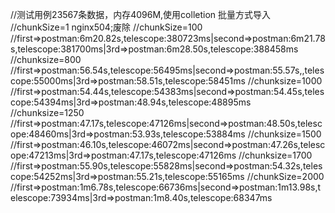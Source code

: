 //测试用例23567条数据，内存4096M,使用colletion 批量方式导入
//chunkSize=1 nginx504;废除
//chunkSize=100
//first=>postman:6m20.82s,telescope:380723ms|second=>postman:6m21.78s,telescope:381700ms|3rd=>postman:6m28.50s,telescope:388458ms
//chunksize=800
//first=>postman:56.54s,telescope:56495ms|second=>postman:55.57s,,telescope:55000ms|3rd=>postman:58.51s,telescope:58451ms
//chunksize=1000
//first=>postman:54.44s,telescope:54383ms|second=>postman:54.45s,telescope:54394ms|3rd=>postman:48.94s,telescope:48895ms
//chunksize=1250
//first=>postman:47.17s,telescope:47126ms|second=>postman:48.50s,telescope:48460ms|3rd=>postman:53.93s,telescope:53884ms
//chunksize=1500
//first=>postman:46.10s,telescope:46072ms|second=>postman:47.26s,telescope:47213ms|3rd=>postman:47.17s,telescope:47126ms
//chunksize=1700
//first=>postman:55.90s,telescope:55828ms|second=>postman:54.32s,telescope:54252ms|3rd=>postman:55.21s,telescope:55165ms
//chunkSize=2000
//first=>postman:1m6.78s,telescope:66736ms|second=>postman:1m13.98s,telescope:73934ms|3rd=>postman:1m8.40s,telescope:68347ms
